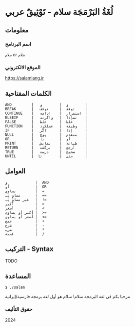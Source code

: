 # لُغَةُ البَرْمَجَة سلام - تَوْثِيقٌ عربي

## معلومات

### اسم البرنامج

`سلام` or `سَلَام`

### الموقع الالكتروني

<https://salamlang.ir>

## الكلمات المفتاحية

```
AND         |   و  |        و        |
BREAK       |   توقف  |     توقف     |
CONTINUE    |   استمرار  |    ادامه  |
ELSEIF      |   ثمإذا  |   واگرنه    |
FALSE       |   غلط  |      غلط      |
FUNCTION    |   وظيفة  |   عملکرد    |
IF          |   إذا  |      اگر      |
NULL        |   منعدم  |      پوچ    |
OR          |   أو  |       یا       |
PRINT       |   طباعة  |    نمایش    |
RETURN      |   أرجع  |    برگشت     |
TRUE        |   صحيح  |     درست     |
UNTIL       |  حتى  |        تا      |
```

## العوامل

```
و             |  AND
أو            |  OR
يساوي         |  =
مساوٍ لِـ       |  ==
غير مساوٍ لِـ   |  !=
أكبر          |  >
أصغر          |  <
أكبر أو يساوي |  >=
أصغر أو يساوي |  <=
جمع           |  +
طرح           |  -
ضرب           |  *
قسمة          |  /
```

## التركيب - Syntax

TODO

## المساعدة

```
$ ./salam
```

مرحبا بكم في لغة البرمجة سلام!
سلام هو أول لغة برمجة فارسية/إيرانية

### حقوق التأليف

2024

